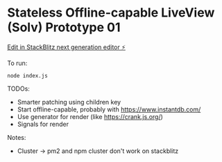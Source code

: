 # Stateless Offline-capable LiveView (Solv) Prototype 01

[Edit in StackBlitz next generation editor ⚡️](https://stackblitz.com/~/github.com/phucvin/solv-01)

To run:
```
node index.js
```

TODOs:
- Smarter patching using children key
- Start offline-capable, probably with https://www.instantdb.com/
- Use generator for render (like https://crank.js.org/)
- Signals for render

Notes:
- Cluster -> pm2 and npm cluster don't work on stackblitz